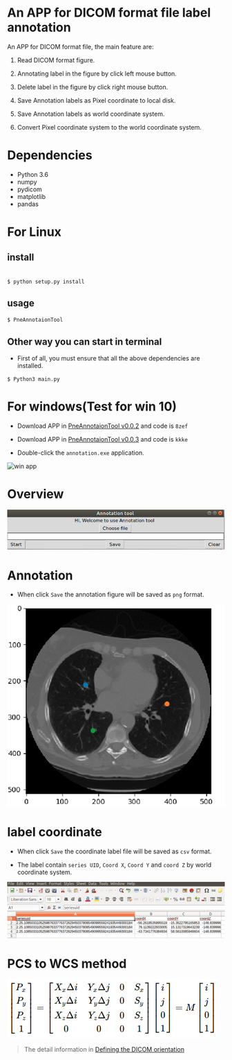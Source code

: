 # An APP for DICOM format file label annotation


An APP for DICOM format file, the main feature are:

1. Read DICOM format figure.

2. Annotating label in the figure by click left mouse button.

3. Delete label in the figure by click right mouse button.

4. Save Annotation labels as Pixel coordinate to local disk.

5. Save Annotation labels as world coordinate system.

3. Convert Pixel coordinate system to the world coordinate system.

# Dependencies

* Python 3.6
* numpy
* pydicom
* matplotlib
* pandas

# For Linux

## install

```python

$ python setup.py install

```

## usage

```python
$ PneAnnotaionTool

```

## Other way you can start in terminal

* First of all, you must ensure that all the above dependencies are installed.

```
$ Python3 main.py

```

# For windows(Test for win 10)

* Download APP in [PneAnnotaionTool v0.0.2](https://pan.baidu.com/s/1CIprPiYAdBZMy2bksB-Kmg) and code is `8zef`

* Download APP in [PneAnnotaionTool v0.0.3](https://pan.baidu.com/s/1doW1mo_HqrYPxLH1BUrUTQ) and code is `kkke`

* Double-click the `annotation.exe` application.

![win app](https://github.com/yangfangs/PneAnnotaionTool/blob/master/example_figure/annotation2.gif)



# Overview

![main app](https://github.com/yangfangs/PneAnnotaionTool/blob/master/example_figure/main.png)

# Annotation

* When click `Save` the annotation figure will be saved as `png` format.

![annotation example](https://github.com/yangfangs/PneAnnotaionTool/blob/master/example_figure/anno_pig.png)

# label coordinate

* When click `Save` the coordinate label file will be saved as `csv` format.

* The label contain `series UID`, `Coord X`, `Coord Y` and `coord Z` by world coordinate system.

![label result](https://github.com/yangfangs/PneAnnotaionTool/blob/master/example_figure/label_csv.png)


# PCS to WCS method

![method](https://github.com/yangfangs/PneAnnotaionTool/blob/master/example_figure/method.png)

> The detail information in [Defining the DICOM orientation](http://nipy.org/nibabel/dicom/dicom_orientation.html)